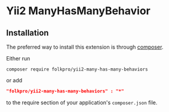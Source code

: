 Yii2 ManyHasManyBehavior
===========================

Installation
------------
The preferred way to install this extension is through [composer](http://getcomposer.org/download/).

Either run

```
composer require folkpro/yii2-many-has-many-behaviors
```
or add

```json
"folkpro/yii2-many-has-many-behaviors" : "*"
```

to the require section of your application's `composer.json` file.